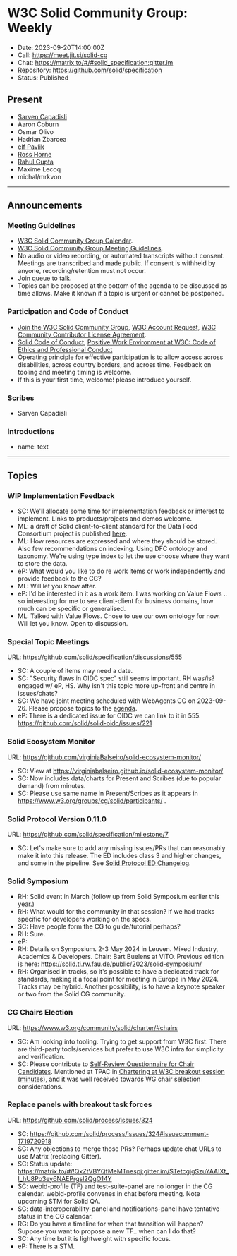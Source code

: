 # W3C Solid Community Group: Weekly

* Date: 2023-09-20T14:00:00Z
* Call: https://meet.jit.si/solid-cg
* Chat: https://matrix.to/#/#solid_specification:gitter.im
* Repository: https://github.com/solid/specification
* Status: Published

## Present
* [Sarven Capadisli](https://csarven.ca/#i)
* Aaron Coburn
* Osmar Olivo
* Hadrian Zbarcea
* [elf Pavlik](https://elf-pavlik.hackers4peace.net)
* [Ross Horne](https://personal.cis.strath.ac.uk/ross.horne/)
* [Rahul Gupta](https://cxres.pages.dev/profile#i)
* Maxime Lecoq
* michal/mrkvon

---

## Announcements

### Meeting Guidelines
* [W3C Solid Community Group Calendar](https://www.w3.org/groups/cg/solid/calendar).
* [W3C Solid Community Group Meeting Guidelines](https://github.com/solid/specification/blob/main/meetings/README.md).
* No audio or video recording, or automated transcripts without consent. Meetings are transcribed and made public. If consent is withheld by anyone, recording/retention must not occur.
* Join queue to talk.
* Topics can be proposed at the bottom of the agenda to be discussed as time allows. Make it known if a topic is urgent or cannot be postponed.

### Participation and Code of Conduct
* [Join the W3C Solid Community Group](https://www.w3.org/community/solid/join), [W3C Account Request](http://www.w3.org/accounts/request), [W3C Community Contributor License Agreement](https://www.w3.org/community/about/agreements/cla/).
* [Solid Code of Conduct](https://github.com/solid/process/blob/main/code-of-conduct.md), [Positive Work Environment at W3C: Code of Ethics and Professional Conduct](https://www.w3.org/Consortium/cepc/)
* Operating principle for effective participation is to allow access across disabilities, across country borders, and across time. Feedback on tooling and meeting timing is welcome.
* If this is your first time, welcome! please introduce yourself.


### Scribes
* Sarven Capadisli

### Introductions
* name: text


---


## Topics

### WIP Implementation Feedback
* SC: We'll allocate some time for implementation feedback or interest to implement. Links to products/projects and demos welcome.
* ML: a draft of Solid client-to-client standard for the Data Food Consortium project is published [here](https://datafoodconsortium.gitbook.io/dfc-standard-documentation/solid-client-protocol).
* ML: How resources are expressed and where they should be stored. Also  few recommendations on indexing. Using DFC ontology and taxonomy. We're using type index to let the use choose where they  want to store the data.
* eP: What would you like to do re work items or work independently and provide feedback to the CG?
* ML: Will let you know after.
* eP: I'd be interested in it as a work item. I was working on Value Flows .. so interesting for me to see client-client for business domains, how much can be specific or generalised.
* ML: Talked with Value Flows. Chose to use our own ontology for now. Will let you know. Open to discussion.


### Special Topic Meetings
URL: https://github.com/solid/specification/discussions/555

* SC: A couple of items may need a date.
* SC: "Security flaws in OIDC spec" still seems important. RH was/is? engaged w/ eP, HS. Why isn't this topic more up-front and centre in issues/chats?
* SC: We have joint meeting scheduled with WebAgents CG on 2023-09-26. Please propose topics to the [agenda](https://hackmd.io/ftVbmvj0R0Oh6EsPWTEkwQ).
* eP: There is a dedicated issue for OIDC we can link to it in 555. https://github.com/solid/solid-oidc/issues/221


### Solid Ecosystem Monitor
URL: https://github.com/virginiaBalseiro/solid-ecosystem-monitor/

* SC: View at https://virginiabalseiro.github.io/solid-ecosystem-monitor/
* SC: Now includes data/charts for Present and Scribes (due to popular demand) from minutes.
* SC: Please use same name in Present/Scribes as it appears in https://www.w3.org/groups/cg/solid/participants/ .


### Solid Protocol Version 0.11.0
URL: https://github.com/solid/specification/milestone/7

* SC: Let's make sure to add any missing issues/PRs that can reasonably make it into this release. The ED includes class 3 and higher changes, and some in the pipeline. See [Solid Protocol ED Changelog](https://solidproject.org/ED/protocol#changelog).


### Solid Symposium

* RH: Solid event in March (follow up from Solid Symposium earlier this year.)
* RH: What would for the community in that session? If we had tracks specific for developers working on the specs.
* SC: Have people form the CG to guide/tutorial perhaps?
* RH: Sure.
* eP: 
* RH: Details on Symposium. 2-3 May 2024 in Leuven. Mixed Industry, Academics & Developers. Chair: Bart Buelens at VITO. Previous edition is here: https://solid.ti.rw.fau.de/public/2023/solid-symposium/
* RH: Organised in tracks, so it's possible to have a dedicated track for standards, making it a focal point for meeting in Europe in May 2024. Tracks may be hybrid. Another possibility, is to have a keynote speaker or two from the Solid CG community.


### CG Chairs Election
URL: https://www.w3.org/community/solid/charter/#chairs

* SC: Am looking into tooling. Trying to get support from W3C first. There are third-party tools/services but prefer to use W3C infra for simplicity and verification.
* SC: Please contribute to [Self-Review Questionnaire for Chair Candidates](https://github.com/solid/specification/discussions/568). Mentioned at TPAC in [Chartering at W3C breakout session](https://github.com/w3c/tpac2023-breakouts/issues/43) ([minutes](https://www.w3.org/2023/09/13-w3process-minutes.html)), and it was well received towards WG chair selection considerations.


### Replace panels with breakout task forces
URL: https://github.com/solid/process/issues/324

* SC: https://github.com/solid/process/issues/324#issuecomment-1719720918
* SC: Any objections to merge those PRs? Perhaps update chat URLs to use Matrix (replacing Gitter).
* SC: Status update: https://matrix.to/#/!QxZtVBYQfMeMTnespj:gitter.im/$TetcgigSzuYAAIXt_I_hU8Po3ey6NAEPrgsl2QgO14Y
* SC: webid-profile (TF) and test-suite-panel are no longer in the CG calendar. webid-profile convenes in chat before meeting. Note upcoming STM for Solid QA.
* SC: data-interoperability-panel and notifications-panel have tentative status in the CG calendar.
* RG: Do you have a timeline for when that transition will happen? Suppose you want to propose a new TF.. when can I do that?
* SC: Any time but it is lightweight with specific focus.
* eP: There is a STM.
